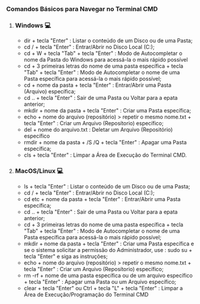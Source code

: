 ### Comandos Básicos para Navegar no Terminal CMD 

1. ### Windows :computer: 

   - dir + tecla "Enter" : Listar o conteúdo de um Disco ou de uma Pasta;
   - cd / + tecla "Enter" : Entrar/Abrir no Disco Local (C:\);
   - cd + W + tecla "Tab" + tecla "Enter"  : Modo de Autocompletar o nome da Pasta do Windows para acessá-la o mais rápido possível
   - cd + 3 primeiras letras do nome de uma pasta específica + tecla "Tab" + tecla "Enter" : Modo de Autocompletar o nome de uma Pasta específica para acessá-la o mais rápido possível;
   - cd + nome da pasta + tecla "Enter" : Entrar/Abrir uma Pasta (Arquivo) específica;
   - cd .. + tecla "Enter" : Sair de uma Pasta ou Voltar para a epata anterior;
   - mkdir + nome da pasta + tecla "Enter" : Criar uma Pasta específica;
   - echo + nome do arquivo (repositório) > repetir o mesmo nome.txt + tecla "Enter" : Criar um Arquivo (Reposítorio) específico;
   - del + nome do arquivo.txt : Deletar um Arquivo (Repositório) específico
   - rmdir + nome da pasta + /S /Q + tecla "Enter" : Apagar uma Pasta específica;
   - cls + tecla "Enter" : Limpar a Área de Execução do Terminal CMD.

2. ### MacOS/Linux :computer: 

   - ls + tecla "Enter" : Listar o conteúdo de um Disco ou de uma Pasta;
   - cd / + tecla "Enter" : Entrar/Abrir no Disco Local (C:\);
   - cd etc + nome da pasta + tecla "Enter" : Entrar/Abrir uma Pasta específica;
   - cd .. + tecla "Enter" : Sair de uma Pasta ou Voltar para a epata anterior;
   - cd + 3 primeiras letras do nome de uma pasta específica + tecla "Tab" + tecla "Enter" : Modo de Autocompletar o nome de uma Pasta específica para acessá-la o mais rápido possível;
   - mkdir + nome da pasta + tecla "Enter" : Criar uma Pasta específica e se o sistema solicitar a permissão do Administrador, use : sudo su + tecla "Enter" e siga as instruções;
   - echo + nome do arquivo (repositório) > repetir o mesmo nome.txt + tecla "Enter" : Criar um Arquivo (Reposítorio) específico;
   - rm -rf + nome de uma pasta específica ou de um arquivo específico + tecla "Enter" : Apagar uma Pasta ou um Arquivo específico;
   - clear + tecla "Enter" ou Ctrl + tecla "L" + tecla "Enter" : Limpar a Área de Execução/Programação do Terminal CMD

   

 
